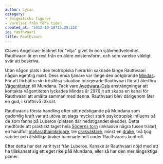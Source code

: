```yaml
---
author: Lycan
category:
- Enigmatiska figurer
- Varelser från före tiden
created_at: '2012-10-18T15:28:25Z'
id: rauthvaari
title: Rauthvaari
---
```

Claves Angelicae-tecknet för "vilja" givet liv och självmedvetenhet. Rauthvaari är en rest från en äldre existensform, och som varelse väldigt svår att beskriva.

Utan någon plats i den teotropiska hierarkin saknade länge Rauthvaari någon egentlig makt. Dess enda tjänare var länge den botgörande [Mindas]. För att förbättra sin tröstlösa situation intrigerade Rauthvaari för att återföra [Vågentiteten] till Mundana. Tack vare [Ayedwara-Osis] ansträngningar att kontakta Vågentiteten lyckades Mindas år 2976 jt att skapa en kanal för Rauthvaari att smälta samman med denna. Rauthvaari blev därigenom åter en gud, i kraftnivå räknat.

Rauthvaaris första handling efter sitt nedstigande på Mundana som gudomlig kraft var att utöva en slags mycket stark psykotropisk influens på de som fanns på Luberos (platsen där nedstigandet skedde). Detta medförde att praktiskt taget hela [Söderns torn][Ayedwara-Osis] (inklusive några tusen trälar), en handfull [maharathaïmkrigare], tre [drakväktare], minst en [drake], två tjog sabrier och åtskilliga tiraker hamnade helt under Rauthvaaris kontroll.

Efter detta har det varit tyst från Luberos. Kanske är Rauthvaari nöjd med att ha tillskansat sig ett eget rike påå Mundana, eller så har den mer långsiktiga planer.

  [Mindas]: Mindas
  [Vågentiteten]: Vågentiteten
  [Ayedwara-Osis]: Ayedwara-Osi
  [maharathaïmkrigare]: Maharathaïm
  [drakväktare]: Drakväktare
  [drake]: Menehezeth